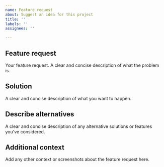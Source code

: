 ```yaml
---
name: Feature request
about: Suggest an idea for this project
title: ''
labels: ''
assignees: ''

---
```


## Feature request

Your feature request. A clear and concise description of what the problem is.

## Solution

A clear and concise description of what you want to happen.

## Describe alternatives

A clear and concise description of any alternative solutions or features you've considered.

## Additional context

Add any other context or screenshots about the feature request here.
